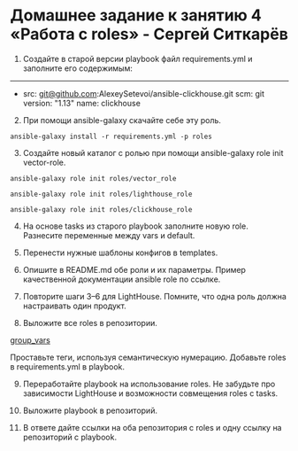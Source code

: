 # Домашнее задание к занятию 4 «Работа с roles» - Сергей Ситкарёв

1. Создайте в старой версии playbook файл requirements.yml и заполните его содержимым:

---
  - src: git@github.com:AlexeySetevoi/ansible-clickhouse.git
    scm: git
    version: "1.13"
    name: clickhouse 

2. При помощи ansible-galaxy скачайте себе эту роль.

``` ansible-galaxy install -r requirements.yml -p roles ```

3. Создайте новый каталог с ролью при помощи ansible-galaxy role init vector-role.

``` ansible-galaxy role init roles/vector_role ```

``` ansible-galaxy role init roles/lighthouse_role ```

``` ansible-galaxy role init roles/clickhouse_role ```

4. На основе tasks из старого playbook заполните новую role. Разнесите переменные между vars и default.

5. Перенести нужные шаблоны конфигов в templates.

6. Опишите в README.md обе роли и их параметры. Пример качественной документации ansible role по ссылке.

7. Повторите шаги 3–6 для LightHouse. Помните, что одна роль должна настраивать один продукт.

8. Выложите все roles в репозитории. 

[group_vars](https://github.com/SSitkarev/ansible-04/tree/main/group_vars)

Проставьте теги, используя семантическую нумерацию. Добавьте roles в requirements.yml в playbook.

9. Переработайте playbook на использование roles. Не забудьте про зависимости LightHouse и возможности совмещения roles с tasks.

10. Выложите playbook в репозиторий.

11. В ответе дайте ссылки на оба репозитория с roles и одну ссылку на репозиторий с playbook.